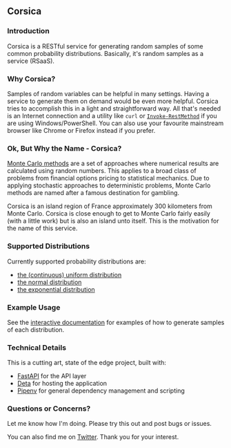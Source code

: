## Corsica 

### Introduction

Corsica is a RESTful service for generating random samples of some common probability distributions. Basically, it's random samples as a service (RSaaS).

### Why Corsica?

Samples of random variables can be helpful in many settings. Having a service to generate them on demand would be even more helpful. Corsica tries to accomplish this in a light and straightforward way. All that's needed is an Internet connection and a utility like `curl` or [`Invoke-RestMethod`](https://msdn.microsoft.com/powershell/reference/5.1/microsoft.powershell.utility/Invoke-RestMethod) if you are using Windows/PowerShell. You can also use your favourite mainstream browser like Chrome or Firefox instead if you prefer.

### Ok, But Why the Name - Corsica?

[Monte Carlo methods](https://en.wikipedia.org/wiki/Monte_Carlo_method) are a set of approaches where numerical results are calculated using random numbers. This applies to a broad class of problems from financial options pricing to statistical mechanics. Due to applying stochastic approaches to deterministic problems, Monte Carlo methods are named after a famous destination for gambling. 

Corsica is an island region of France approximately 300 kilometers from Monte Carlo. Corsica is close enough to get to Monte Carlo fairly easily (with a little work) but is also an island unto itself. This is the motivation for the name of this service.

### Supported Distributions

Currently supported probability distributions are:
- [the (continuous) uniform distribution](https://en.wikipedia.org/wiki/Uniform_distribution)
- [the normal distribution](https://en.wikipedia.org/wiki/Normal_distribution)
- [the exponential distribution](https://en.wikipedia.org/wiki/Exponential_distribution)

### Example Usage

See the [interactive documentation](https://knjst0.deta.dev/docs) for examples of how to generate samples of each distribution.

### Technical Details

This is a cutting art, state of the edge project, built with:

- [FastAPI](https://fastapi.tiangolo.com/) for the API layer
- [Deta](https://docs.deta.sh/) for hosting the application
- [Pipenv](https://pipenv.pypa.io/en/latest/) for general dependency management and scripting

### Questions or Concerns?

Let me know how I'm doing. Please try this out and post bugs or issues. 

You can also find me on [Twitter](https://twitter.com/joshin4colours). Thank you for your interest.